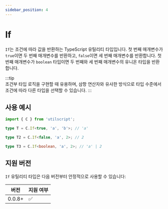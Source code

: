 ```yaml
---
sidebar_position: 4
---
```


# If

`If`는 조건에 따라 값을 반환하는 TypeScript 유틸리티 타입입니다. 첫 번째 매개변수가 `true`이면 두 번째 매개변수를 반환하고, `false`이면 세 번째 매개변수를 반환합니다. 첫 번째 매개변수가 `boolean` 타입이면 두 번째와 세 번째 매개변수의 유니온 타입을 반환합니다.

:::tip  
조건부 타입 로직을 구현할 때 유용하며, 삼항 연산자와 유사한 방식으로 타입 수준에서 조건에 따라 다른 타입을 선택할 수 있습니다.
:::

## 사용 예시

```ts
import { C } from 'utilscript';

type T = C.If<true, 'a', 'b'>; // 'a'

type T2 = C.If<false, 'a', 2>; // 2

type T3 = C.If<boolean, 'a', 2>; // 'a' | 2
```

## 지원 버전

`If` 유틸리티 타입은 다음 버전부터 안정적으로 사용할 수 있습니다:

| 버전   | 지원 여부 |
| ------ | --------- |
| 0.0.8+ | ✅        |
